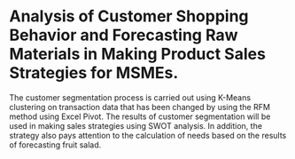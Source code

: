 # Analysis of Customer Shopping Behavior and Forecasting Raw Materials in Making Product Sales Strategies for MSMEs.
The customer segmentation process is carried out using K-Means clustering on transaction data that has been changed by using the RFM method using Excel Pivot. The results of customer segmentation will be used in making sales strategies using SWOT analysis. In addition, the strategy also pays attention to the calculation of needs based on the results of forecasting fruit salad.
